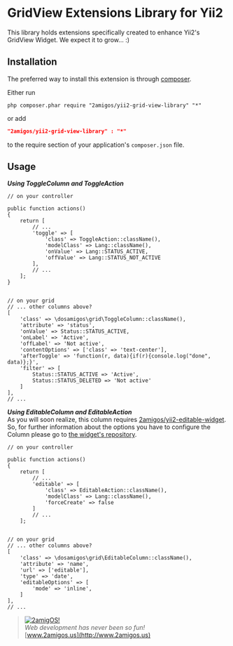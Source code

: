 GridView Extensions Library for Yii2
====================================

This library holds extensions specifically created to enhance Yii2's GridView Widget. We expect it to grow... :)


Installation
------------
The preferred way to install this extension is through [composer](http://getcomposer.org/download/).

Either run

```
php composer.phar require "2amigos/yii2-grid-view-library" "*"
```
or add

```json
"2amigos/yii2-grid-view-library" : "*"
```

to the require section of your application's `composer.json` file.


Usage
-----

***Using ToggleColumn and ToggleAction***  

```
// on your controller 

public function actions()
{
    return [
        // ...
        'toggle' => [
            'class' => ToggleAction::className(),
            'modelClass' => Lang::className(),
            'onValue' => Lang::STATUS_ACTIVE,
            'offValue' => Lang::STATUS_NOT_ACTIVE
        ],
        // ...
    ];
}


// on your grid
// ... other columns above?
[
    'class' => \dosamigos\grid\ToggleColumn::className(),
    'attribute' => 'status',
    'onValue' => Status::STATUS_ACTIVE,
    'onLabel' => 'Active',
    'offLabel' => 'Not active',
    'contentOptions' => ['class' => 'text-center'],
    'afterToggle' => 'function(r, data){if(r){console.log("done", data)};}',
    'filter' => [
        Status::STATUS_ACTIVE => 'Active',
        Status::STATUS_DELETED => 'Not active'
    ]
],
// ... 
```
***Using EditableColumn and EditableAction***  
As you will soon realize, this column requires [2amigos/yii2-editable-widget](https://github.com/2amigos/yii2-editable-widget). So, for further information about the options you have to configure the Column please go to [the widget's repository](https://github.com/2amigos/yii2-editable-widget).

```
// on your controller 

public function actions()
{
    return [
        // ...
        'editable' => [
            'class' => EditableAction::className(),
            'modelClass' => Lang::className(),
            'forceCreate' => false
        ]
        // ...
    ];


// on your grid
// ... other columns above?
[
    'class' => \dosamigos\grid\EditableColumn::className(),
    'attribute' => 'name',
    'url' => ['editable'],
    'type' => 'date',
    'editableOptions' => [
        'mode' => 'inline',
    ]
],
// ... 
```


> [![2amigOS!](http://www.gravatar.com/avatar/55363394d72945ff7ed312556ec041e0.png)](http://www.2amigos.us)  
<i>Web development has never been so fun!</i>  
[www.2amigos.us](http://www.2amigos.us)